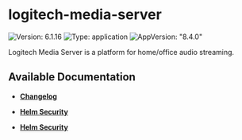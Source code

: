 # logitech-media-server

![Version: 6.1.16](https://img.shields.io/badge/Version-6.1.16-informational?style=flat-square) ![Type: application](https://img.shields.io/badge/Type-application-informational?style=flat-square) ![AppVersion: "8.4.0"](https://img.shields.io/badge/AppVersion-"8.4.0"-informational?style=flat-square)

Logitech Media Server is a platform for home/office audio streaming.

## Available Documentation

- [**Changelog**](CHANGELOG)

- [**Helm Security**](container-security)

- [**Helm Security**](helm-security)

